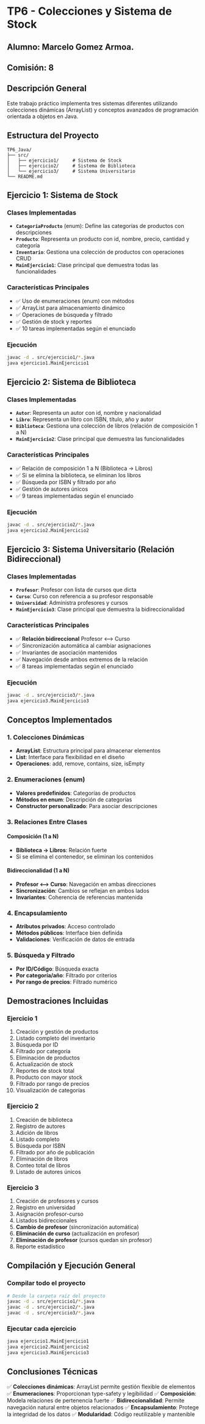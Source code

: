 # TP6 - Colecciones y Sistema de Stock

## Alumno: Marcelo Gomez Armoa.
## Comisión: 8

## Descripción General
Este trabajo práctico implementa tres sistemas diferentes utilizando colecciones dinámicas (ArrayList) y conceptos avanzados de programación orientada a objetos en Java.

## Estructura del Proyecto
```
TP6_Java/
├── src/
│   ├── ejercicio1/     # Sistema de Stock
│   ├── ejercicio2/     # Sistema de Biblioteca
│   └── ejercicio3/     # Sistema Universitario
└── README.md
```

## Ejercicio 1: Sistema de Stock

### Clases Implementadas
- **`CategoriaProducto`** (enum): Define las categorías de productos con descripciones
- **`Producto`**: Representa un producto con id, nombre, precio, cantidad y categoría
- **`Inventario`**: Gestiona una colección de productos con operaciones CRUD
- **`MainEjercicio1`**: Clase principal que demuestra todas las funcionalidades

### Características Principales
- ✅ Uso de enumeraciones (enum) con métodos
- ✅ ArrayList para almacenamiento dinámico
- ✅ Operaciones de búsqueda y filtrado
- ✅ Gestión de stock y reportes
- ✅ 10 tareas implementadas según el enunciado

### Ejecución
```bash
javac -d . src/ejercicio1/*.java
java ejercicio1.MainEjercicio1
```

## Ejercicio 2: Sistema de Biblioteca

### Clases Implementadas
- **`Autor`**: Representa un autor con id, nombre y nacionalidad
- **`Libro`**: Representa un libro con ISBN, título, año y autor
- **`Biblioteca`**: Gestiona una colección de libros (relación de composición 1 a N)
- **`MainEjercicio2`**: Clase principal que demuestra las funcionalidades

### Características Principales
- ✅ Relación de composición 1 a N (Biblioteca → Libros)
- ✅ Si se elimina la biblioteca, se eliminan los libros
- ✅ Búsqueda por ISBN y filtrado por año
- ✅ Gestión de autores únicos
- ✅ 9 tareas implementadas según el enunciado

### Ejecución
```bash
javac -d . src/ejercicio2/*.java
java ejercicio2.MainEjercicio2
```

## Ejercicio 3: Sistema Universitario (Relación Bidireccional)

### Clases Implementadas
- **`Profesor`**: Profesor con lista de cursos que dicta
- **`Curso`**: Curso con referencia a su profesor responsable
- **`Universidad`**: Administra profesores y cursos
- **`MainEjercicio3`**: Clase principal que demuestra la bidireccionalidad

### Características Principales
- ✅ **Relación bidireccional** Profesor ⟷ Curso
- ✅ Sincronización automática al cambiar asignaciones
- ✅ Invariantes de asociación mantenidos
- ✅ Navegación desde ambos extremos de la relación
- ✅ 8 tareas implementadas según el enunciado

### Ejecución
```bash
javac -d . src/ejercicio3/*.java
java ejercicio3.MainEjercicio3
```

## Conceptos Implementados

### 1. Colecciones Dinámicas
- **ArrayList**: Estructura principal para almacenar elementos
- **List**: Interface para flexibilidad en el diseño
- **Operaciones**: add, remove, contains, size, isEmpty

### 2. Enumeraciones (enum)
- **Valores predefinidos**: Categorías de productos
- **Métodos en enum**: Descripción de categorías
- **Constructor personalizado**: Para asociar descripciones

### 3. Relaciones Entre Clases

#### Composición (1 a N)
- **Biblioteca → Libros**: Relación fuerte
- Si se elimina el contenedor, se eliminan los contenidos

#### Bidireccionalidad (1 a N)
- **Profesor ⟷ Curso**: Navegación en ambas direcciones
- **Sincronización**: Cambios se reflejan en ambos lados
- **Invariantes**: Coherencia de referencias mantenida

### 4. Encapsulamiento
- **Atributos privados**: Acceso controlado
- **Métodos públicos**: Interface bien definida
- **Validaciones**: Verificación de datos de entrada

### 5. Búsqueda y Filtrado
- **Por ID/Código**: Búsqueda exacta
- **Por categoría/año**: Filtrado por criterios
- **Por rango de precios**: Filtrado numérico

## Demostraciones Incluidas

### Ejercicio 1
1. Creación y gestión de productos
2. Listado completo del inventario
3. Búsqueda por ID
4. Filtrado por categoría
5. Eliminación de productos
6. Actualización de stock
7. Reportes de stock total
8. Producto con mayor stock
9. Filtrado por rango de precios
10. Visualización de categorías

### Ejercicio 2
1. Creación de biblioteca
2. Registro de autores
3. Adición de libros
4. Listado completo
5. Búsqueda por ISBN
6. Filtrado por año de publicación
7. Eliminación de libros
8. Conteo total de libros
9. Listado de autores únicos

### Ejercicio 3
1. Creación de profesores y cursos
2. Registro en universidad
3. Asignación profesor-curso
4. Listados bidireccionales
5. **Cambio de profesor** (sincronización automática)
6. **Eliminación de curso** (actualización en profesor)
7. **Eliminación de profesor** (cursos quedan sin profesor)
8. Reporte estadístico

## Compilación y Ejecución General

### Compilar todo el proyecto
```bash
# Desde la carpeta raíz del proyecto
javac -d . src/ejercicio1/*.java
javac -d . src/ejercicio2/*.java
javac -d . src/ejercicio3/*.java
```

### Ejecutar cada ejercicio
```bash
java ejercicio1.MainEjercicio1
java ejercicio2.MainEjercicio2
java ejercicio3.MainEjercicio3
```


## Conclusiones Técnicas

✅ **Colecciones dinámicas**: ArrayList permite gestión flexible de elementos
✅ **Enumeraciones**: Proporcionan type-safety y legibilidad
✅ **Composición**: Modela relaciones de pertenencia fuerte
✅ **Bidireccionalidad**: Permite navegación natural entre objetos relacionados
✅ **Encapsulamiento**: Protege la integridad de los datos
✅ **Modularidad**: Código reutilizable y mantenible


